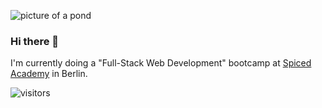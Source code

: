 ![picture of a pond](https://lh3.googleusercontent.com/pw/AL9nZEXtvXy-yuy85lM1C3otg2noKIJrWpuwEQPZI-nnN2fTl38X5rLdG48hcP9gKKT8TJeuIB7b1r4hLuVluSaxyrXzASnbTJ4e41d8Loe9ee8cDKWRPv2gfet381AOPdASivmsS-g39KtVhwz1O6pxxFlJNg=w3840-h1730-no?authuser=0)

### Hi there 👋
I'm currently doing a "Full-Stack Web Development" bootcamp at [Spiced Academy](https://spiced-academy.com/) in Berlin.

![visitors](https://visitor-badge.glitch.me/badge?page_id=egbalwaldmann&left_color=green&right_color=red)
<!--
**egbalwaldmann/egbalwaldmann** is a ✨ _special_ ✨ repository because its `README.md` (this file) appears on your GitHub profile.

Here are some ideas to get you started:

- 🔭 I’m currently working on ...
- 🌱 I’m currently learning ...
- 👯 I’m looking to collaborate on ...
- 🤔 I’m looking for help with ...
- 💬 Ask me about ...
- 📫 How to reach me: ...
- 😄 Pronouns: ...
- ⚡ Fun fact: ...
-->

